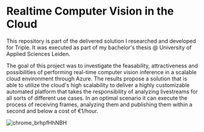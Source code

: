# Realtime Computer Vision in the Cloud
This repository is part of the delivered solution I researched and developed for Triple. It was executed as part of my bachelor's thesis @ University of Applied Sciences Leiden.

The goal of this project was to investigate the feasability, attractiveness and possibilities of performing real-time computer vision inference in a scalable cloud environment through Azure. The results propose a solution that is able to utilize the cloud's high scalability to deliver a highly customizable automated platform that takes the responsibility of analyzing livestreams for all sorts of different use cases. In an optimal scenario it can execute the process of receiving frames, analyzing them and publishing them within a second and below a cost of €1/hour. 

![chrome_brhpfHhNBH](https://github.com/jerohero/triple-research/assets/14930277/8d8751f3-cf03-444c-973a-0c9f1def1e27)
